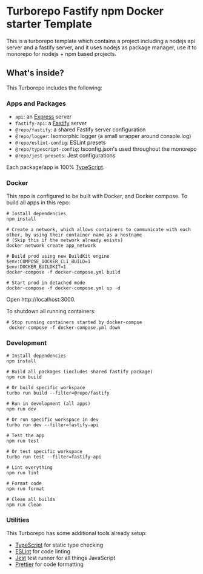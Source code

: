 # Turborepo Fastify npm Docker starter Template

This is a turborepo template which contains a project including a nodejs api server and a fastify server, and it uses nodejs as package manager, use it to monorepo for nodejs + npm based projects.

## What's inside?

This Turborepo includes the following:

### Apps and Packages

- `api`: an [Express](https://expressjs.com/) server
- `fastify-api`: a [Fastify](https://fastify.dev/) server
- `@repo/fastify`: a shared Fastify server configuration
- `@repo/logger`: Isomorphic logger (a small wrapper around console.log)
- `@repo/eslint-config`: ESLint presets
- `@repo/typescript-config`: tsconfig.json's used throughout the monorepo
- `@repo/jest-presets`: Jest configurations

Each package/app is 100% [TypeScript](https://www.typescriptlang.org/).

### Docker

This repo is configured to be built with Docker, and Docker compose. To build all apps in this repo:

```
# Install dependencies
npm install

# Create a network, which allows containers to communicate with each other, by using their container name as a hostname
# (Skip this if the network already exists)
docker network create app_network

# Build prod using new BuildKit engine
$env:COMPOSE_DOCKER_CLI_BUILD=1
$env:DOCKER_BUILDKIT=1
docker-compose -f docker-compose.yml build

# Start prod in detached mode
docker-compose -f docker-compose.yml up -d
```

Open http://localhost:3000.

To shutdown all running containers:

```
# Stop running containers started by docker-compse
 docker-compose -f docker-compose.yml down
```

### Development

```
# Install dependencies
npm install

# Build all packages (includes shared fastify package)
npm run build

# Or build specific workspace
turbo run build --filter=@repo/fastify

# Run in development (all apps)
npm run dev

# Or run specific workspace in dev
turbo run dev --filter=fastify-api

# Test the app
npm run test

# Or test specific workspace
turbo run test --filter=fastify-api

# Lint everything
npm run lint

# Format code
npm run format

# Clean all builds
npm run clean
```

### Utilities

This Turborepo has some additional tools already setup:

- [TypeScript](https://www.typescriptlang.org/) for static type checking
- [ESLint](https://eslint.org/) for code linting
- [Jest](https://jestjs.io) test runner for all things JavaScript
- [Prettier](https://prettier.io) for code formatting
